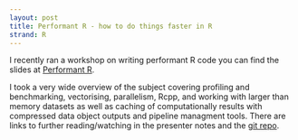 ```yaml
---
layout: post
title: Performant R - how to do things faster in R
strand: R
---
```


I recently ran a workshop on writing performant R code you can find the slides at [Performant R](https://richardjacton.github.io/performantR/Performant_R.html).

I took a very wide overview of the subject covering profiling and benchmarking, vectorising, parallelism, Rcpp, and working with larger than memory datasets as well as caching of computationally results with compressed data object outputs and pipeline managment tools.
There are links to further reading/watching in the presenter notes and the [git repo](https://github.com/RichardJActon/performantR).

